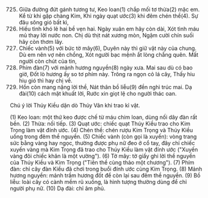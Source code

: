 725. Giữa đường đứt gánh tương tư,
Keo loan(1) chắp mối tơ thừa(2) mặc em.
Kể từ khi gặp chàng Kim,
Khi ngày quạt ước(3) khi đêm chén thề(4).
Sự đâu sông gió bất kì,
730. Hiếu tình khó lẽ hai bề vẹn hai.
Ngày xuân em hãy còn dài,
Xót tình máu mủ thay lời nước non.
Chị dù thịt nát xương mòn,
Ngậm cười chín suối hãy còn thơm lây.
735. Chiếc vành(5) với bức tờ mây(6),
Duyên này thì giữ vật này của chung.
Dù em nên vợ nên chồng,
Xót người bạc mệnh ắt lòng chẳng quên.
Mất người còn chút của tin,
740. Phím đàn(7) với mảnh hương nguyền(8) ngày xưa.
Mai sau dù có bao giờ,
Đốt lò hương ấy so tơ phím này.
Trông ra ngọn cỏ lá cây,
Thấy hiu hiu gió thì hay chị về.
745. Hồn còn mang nặng lời thề,
Nát thân bồ liễu(9) đền nghì trúc mai.
Dạ đài(10) cách mặt khuất lời,
Rước xin giọt lệ cho người thác oan.

Chú ý lời Thúy Kiều dặn dò Thúy Vân khi trao kỉ vật.

(1) Keo loan: một thứ keo được chế từ máu chim loan, dùng nối dây đàn rất bền.
(2) Thừa: nối tiếp.
(3) Quạt ước: chiếc quạt Thúy Kiều trao cho Kim Trọng làm vật đính ước.
(4) Chén thề: chén rượu Kim Trọng và Thúy Kiều uống trong đêm thề nguyền.
(5) Chiếc vành (còn gọi là xuyến): vòng trang sức bằng vàng hay ngọc, thường được phụ nữ đeo ở cổ tay, đây chỉ chiếc xuyến vàng mà Kim Trọng đã trao cho Thúy Kiều làm vật đính ước ("Xuyến vàng đôi chiếc khăn là một vường").
(6) Tờ mây: tờ giấy ghi lời thề nguyền của Thúy Kiều và Kim Trọng ("Tiên thề cùng thảo một chương").
(7) Phím đàn: chỉ cây đàn Kiều đã chơi trong buổi đính ước cùng Kim Trọng.
(8) Mảnh hương nguyền: mảnh trầm hương đốt để còn lại sau đêm thề nguyền.
(9) Bồ liễu: loài cây có cành mềm rũ xuống, là hình tượng thường dùng để chỉ người phụ nữ.
(10) Dạ đài: chỉ âm phủ.